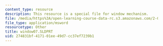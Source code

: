 ```yaml
---
content_type: resource
description: This resource is a special file for window mechanism.
file: /media/https%3A/open-learning-course-data-rc.s3.amazonaws.com/2-007-design-and-manufacturing-i-spring-2009/274831bf417101ee49d7cc37ef7239b1_window07.SLDPRT
file_type: application/msword
resourcetype: Other
title: window07.SLDPRT
uid: 274831bf-4171-01ee-49d7-cc37ef7239b1
---
```

